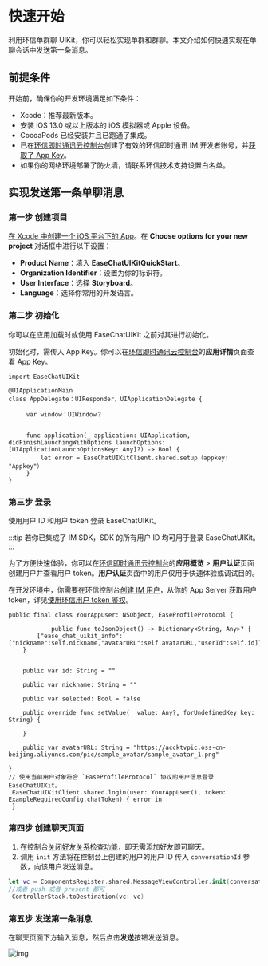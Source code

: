 # 快速开始

<Toc />

利用环信单群聊 UIKit，你可以轻松实现单群和群聊。本文介绍如何快速实现在单聊会话中发送第一条消息。

## 前提条件

开始前，确保你的开发环境满足如下条件：

- Xcode：推荐最新版本。
- 安装 iOS 13.0 或以上版本的 iOS 模拟器或 Apple 设备。
- CocoaPods 已经安装并且已跑通了集成。
- 已在[环信即时通讯云控制台](https://console.easemob.com/user/login)创建了有效的环信即时通讯 IM 开发者账号，并[获取了 App Key](/product/enable_and_configure_IM.html#获取环信即时通讯-im-的信息)。
- 如果你的网络环境部署了防火墙，请联系环信技术支持设置白名单。

## 实现发送第一条单聊消息

### 第一步 创建项目

[在 Xcode 中创建一个 iOS 平台下的 App](https://developer.apple.com/cn/documentation/xcode/creating_an_xcode_project_for_an_app/)。在 **Choose options for your new project** 对话框中进行以下设置：

- **Product Name**：填入 **EaseChatUIKitQuickStart**。
- **Organization Identifier**：设置为你的标识符。
- **User Interface**：选择 **Storyboard**。
- **Language**：选择你常用的开发语言。

### 第二步 初始化

你可以在应用加载时或使用 EaseChatUIKit 之前对其进行初始化。

初始化时，需传入 App Key。你可以在[环信即时通讯云控制台](https://console.easemob.com/user/login)的**应用详情**页面查看 App Key。

```
import EaseChatUIKit
    
@UIApplicationMain
class AppDelegate：UIResponder，UIApplicationDelegate {

     var window：UIWindow？


     func application(_ application: UIApplication, didFinishLaunchingWithOptions launchOptions: [UIApplicationLaunchOptionsKey: Any]?) -> Bool {
         let error = EaseChatUIKitClient.shared.setup（appkey: "Appkey"）
     }
}
```

### 第三步 登录

使用用户 ID 和用户 token 登录 EaseChatUIKit。

:::tip
若你已集成了 IM SDK，SDK 的所有用户 ID 均可用于登录 EaseChatUIKit。
:::

为了方便快速体验，你可以在[环信即时通讯云控制台](https://console.easemob.com/user/login)的**应用概览** > **用户认证**页面创建用户并查看用户 token。**用户认证**页面中的用户仅用于快速体验或调试目的。

在开发环境中，你需要在环信控制台[创建 IM 用户](/product/enable_and_configure_IM.html#创建-im-用户)，从你的 App Server 获取用户 token，详见[使用环信用户 token 鉴权](/product/easemob_user_token.html)。

```
public final class YourAppUser: NSObject, EaseProfileProtocol {

            public func toJsonObject() -> Dictionary<String, Any>? {
        ["ease_chat_uikit_info":["nickname":self.nickname,"avatarURL":self.avatarURL,"userId":self.id]]
    }
    
    
    public var id: String = ""
        
    public var nickname: String = ""
        
    public var selected: Bool = false
    
    public override func setValue(_ value: Any?, forUndefinedKey key: String) {
        
    }

    public var avatarURL: String = "https://accktvpic.oss-cn-beijing.aliyuncs.com/pic/sample_avatar/sample_avatar_1.png"

}
// 使用当前用户对象符合 `EaseProfileProtocol` 协议的用户信息登录 EaseChatUIKit。
 EaseChatUIKitClient.shared.login(user: YourAppUser(), token: ExampleRequiredConfig.chatToken) { error in 
 }
```

### 第四步 创建聊天页面

1. 在控制台[关闭好友关系检查功能](/product/enable_and_configure_IM.html#好友关系检查)，即无需添加好友即可聊天。
2. 调用 `init` 方法将在控制台上创建的用户的用户 ID 传入 `conversationId` 参数，向该用户发送消息。

```Swift
let vc = ComponentsRegister.shared.MessageViewController.init(conversationId: <#创建用户的id#>, chatType: .chat)
//或者 push 或者 present 都可
 ControllerStack.toDestination(vc: vc)
```

### 第五步 发送第一条消息

在聊天页面下方输入消息，然后点击**发送**按钮发送消息。

![img](@static/images/uikit/chatuikit/ios/message_first.png) 

